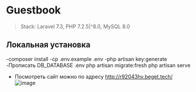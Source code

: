 # Guestbook 
> Stack: Laravel 7.3, PHP 7.2.5|^8.0, MySQL 8.0
## Локальная установка
-composer install
-cp .env.example .env
-php artisan key:generate
-Прописать DB_DATABASE .env
php artisan migrate:fresh 
php artisan serve
- Посмотреть сайт можно по адресу http://r92043hv.beget.tech/
![image](https://user-images.githubusercontent.com/77768569/124394728-5bd40d80-dd09-11eb-932f-e3effd134e76.png)
